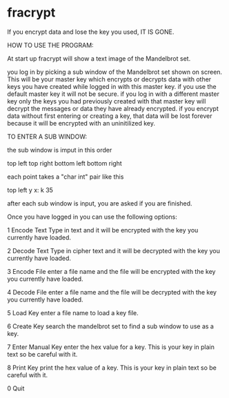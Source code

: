 fracrypt
========

If you encrypt data and lose the key you used, IT IS GONE.

HOW TO USE THE PROGRAM:

At start up fracrypt will show a text image of the Mandelbrot set.

you log in by picking a sub window of the Mandelbrot set shown on screen. This will be your master key which encrypts
or decrypts data with other keys you have created while logged in with this master key. if you use the default master 
key it will not be secure. if you log in with a different master key only the keys you had previously created with that
master key will decrypt the messages or data they have already encrypted. if you encrypt data without first entering or
creating a key, that data will be lost forever because it will be encrypted with an uninitilized key.

TO ENTER A SUB WINDOW:

the sub window is imput in this order

  top left
  top right
  bottom left
  bottom right

each point takes a "char int" pair like this

top left y x: k 35

after each sub window is input, you are asked if you are finished.

Once you have logged in you can use the following options:

1 Encode Text
Type in text and it will be encrypted with the key you currently have loaded.

2 Decode Text
Type in cipher text and it will be decrypted with the key you currently have loaded.

3 Encode File
enter a file name and the file will be encrypted with the key you currently have loaded.

4 Decode File
enter a file name and the file will be decrypted with the key you currently have loaded.

5 Load Key
enter a file name to load a key file.

6 Create Key
search the mandelbrot set to find a sub window to use as a key.

7 Enter Manual Key
enter the hex value for a key. This is your key in plain text so be careful with it.

8 Print Key
print the hex value of a key. This is your key in plain text so be careful with it.

0 Quit





